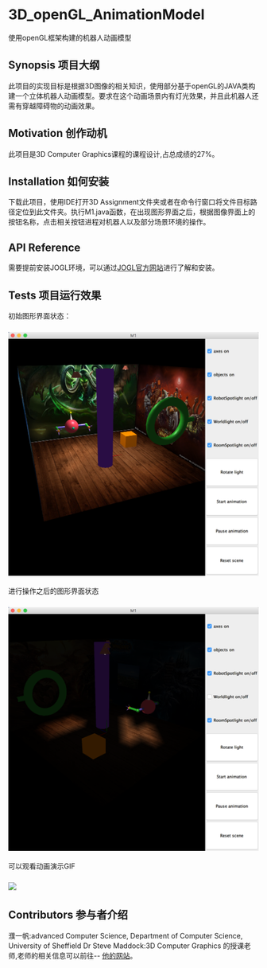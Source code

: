 # 3D_openGL_AnimationModel
使用openGL框架构建的机器人动画模型
## Synopsis 项目大纲
此项目的实现目标是根据3D图像的相关知识，使用部分基于openGL的JAVA类构建一个立体机器人动画模型。要求在这个动画场景内有灯光效果，并且此机器人还需有穿越障碍物的动画效果。
## Motivation 创作动机
此项目是3D Computer Graphics课程的课程设计,占总成绩的27%。
## Installation 如何安装
下载此项目，使用IDE打开3D Assignment文件夹或者在命令行窗口将文件目标路径定位到此文件夹。执行M1.java函数，在出现图形界面之后，根据图像界面上的按钮名称，点击相关按钮进程对机器人以及部分场景环境的操作。
## API Reference
需要提前安装JOGL环境，可以通过[JOGL官方网站](http://jogamp.org/jogl/www/)进行了解和安装。
## Tests 项目运行效果
初始图形界面状态：
### ![](https://github.com/frayds/3D_openGL_AnimationModel/raw/master/demo_pictures/demo1.png)
进行操作之后的图形界面状态
### ![](https://github.com/frayds/3D_openGL_AnimationModel/raw/master/demo_pictures/demo2.png)
可以观看动画演示GIF
### ![](https://github.com/frayds/3D_openGL_AnimationModel/raw/master/demo_pictures/presentation.gif)
## Contributors 参与者介绍
濮一帆:advanced Computer Science, Department of Computer Science, University of Sheffield
Dr Steve Maddock:3D Computer Graphics 的授课老师,老师的相关信息可以前往-- [他的网站](http://staffwww.dcs.shef.ac.uk/people/S.Maddock/index.shtml)。

